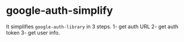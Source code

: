# google-auth-simplify
It simplifies ```google-auth-library``` in 3 steps. 1- get auth URL 2- get auth token 3- get user info.
